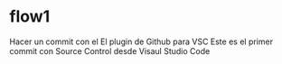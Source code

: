 # flow1
Hacer un commit con el El plugin de Github para VSC
Este es el primer commit con Source Control desde Visaul Studio Code
